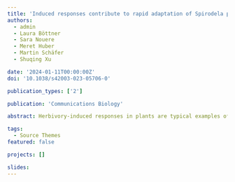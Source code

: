 ```yaml
---
title: 'Induced responses contribute to rapid adaptation of Spirodela polyrhiza to herbivory by Lymnaea stagnalis'
authors:
  - admin
  - Laura Böttner
  - Sara Nouere
  - Meret Huber
  - Martin Schäfer
  - Shuqing Xu

date: '2024-01-11T00:00:00Z'
doi: '10.1038/s42003-023-05706-0'

publication_types: ['2']

publication: 'Communications Biology'

abstract: Herbivory-induced responses in plants are typical examples of phenotypic plasticity, and their evolution is thought to be driven by herbivory. However, direct evidence of the role of induced responses in plant adaptive evolution to herbivores is scarce. Here, we experimentally evolve populations of an aquatic plant (Spirodela polyrhiza, giant duckweed) and its native herbivore (Lymnaea stagnalis, freshwater snail), testing whether herbivory drives rapid adaptive evolution in plant populations using a combination of bioassays, pool-sequencing, metabolite analyses, and amplicon metagenomics. We show that snail herbivory drove rapid phenotypic changes, increased herbivory resistance, and altered genotype frequencies in the plant populations. Additional bioassays suggest that evolutionary changes of induced responses contributed to the rapid increase of plant resistance to herbivory. This study provides direct evidence that herbivory-induced responses in plants can be subjected to selection and have an adaptive role by increasing resistance to herbivores.

tags:
  - Source Themes
featured: false

projects: []

slides:
---
```

